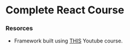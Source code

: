 # Complete React Course












### Resorces

* Framework built using [THIS](https://github.com/raystatham/complete-react-course) Youtube course.